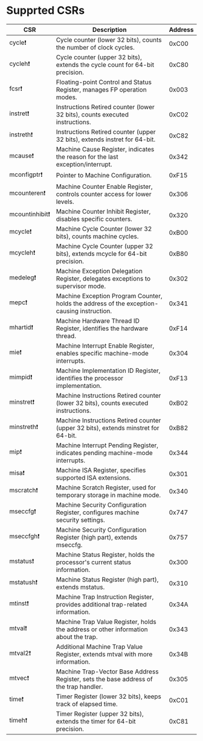 # Supprted CSRs
| **CSR**       | **Description**                                                                            | **Address** |
|---------------|--------------------------------------------------------------------------------------------|-------------|
| cycle❗         | Cycle counter (lower 32 bits), counts the number of clock cycles.                          | 0xC00       |
| cycleh❗        | Cycle counter (upper 32 bits), extends the cycle count for 64-bit precision.               | 0xC80       |
| fcsr❗          | Floating-point Control and Status Register, manages FP operation modes.                    | 0x003       |
| instret❗       | Instructions Retired counter (lower 32 bits), counts executed instructions.                | 0xC02       |
| instreth❗      | Instructions Retired counter (upper 32 bits), extends instret for 64-bit.                  | 0xC82       |
| mcause❗        | Machine Cause Register, indicates the reason for the last exception/interrupt.             | 0x342       |
| mconfigptr❗    | Pointer to Machine Configuration.                                                          | 0xF15       |
| mcounteren❗    | Machine Counter Enable Register, controls counter access for lower levels.                 | 0x306       |
| mcountinhibit❗ | Machine Counter Inhibit Register, disables specific counters.                              | 0x320       |
| mcycle❗        | Machine Cycle Counter (lower 32 bits), counts machine cycles.                              | 0xB00       |
| mcycleh❗       | Machine Cycle Counter (upper 32 bits), extends mcycle for 64-bit precision.                | 0xB80       |
| medeleg❗       | Machine Exception Delegation Register, delegates exceptions to supervisor mode.            | 0x302       |
| mepc❗          | Machine Exception Program Counter, holds the address of the exception-causing instruction. | 0x341       |
| mhartid❗       | Machine Hardware Thread ID Register, identifies the hardware thread.                       | 0xF14       |
| mie❗           | Machine Interrupt Enable Register, enables specific machine-mode interrupts.               | 0x304       |
| mimpid❗        | Machine Implementation ID Register, identifies the processor implementation.               | 0xF13       |
| minstret❗      | Machine Instructions Retired counter (lower 32 bits), counts executed instructions.        | 0xB02       |
| minstreth❗     | Machine Instructions Retired counter (upper 32 bits), extends minstret for 64-bit.         | 0xB82       |
| mip❗           | Machine Interrupt Pending Register, indicates pending machine-mode interrupts.             | 0x344       |
| misa❗          | Machine ISA Register, specifies supported ISA extensions.                                  | 0x301       |
| mscratch❗      | Machine Scratch Register, used for temporary storage in machine mode.                      | 0x340       |
| mseccfg❗       | Machine Security Configuration Register, configures machine security settings.             | 0x747       |
| mseccfgh❗      | Machine Security Configuration Register (high part), extends mseccfg.                      | 0x757       |
| mstatus❗       | Machine Status Register, holds the processor's current status information.                 | 0x300       |
| mstatush❗      | Machine Status Register (high part), extends mstatus.                                      | 0x310       |
| mtinst❗        | Machine Trap Instruction Register, provides additional trap-related information.           | 0x34A       |
| mtval❗         | Machine Trap Value Register, holds the address or other information about the trap.        | 0x343       |
| mtval2❗        | Additional Machine Trap Value Register, extends mtval with more information.               | 0x34B       |
| mtvec❗         | Machine Trap-Vector Base Address Register, sets the base address of the trap handler.      | 0x305       |
| time❗          | Timer Register (lower 32 bits), keeps track of elapsed time.                               | 0xC01       |
| timeh❗         | Timer Register (upper 32 bits), extends the timer for 64-bit precision.                    | 0xC81       |
